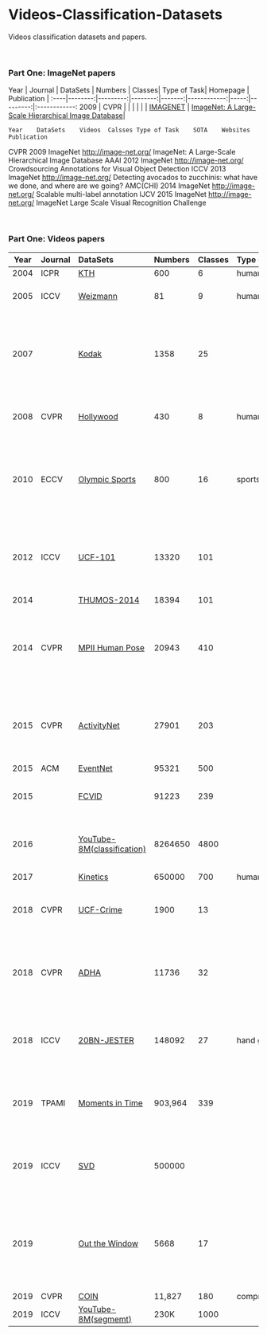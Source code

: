# Videos-Classification-Datasets
Videos classification datasets and papers.




&nbsp; 
&nbsp;  
###  Part One: ImageNet papers
Year | Journal | DataSets | Numbers | Classes| Type of Task|  Homepage | Publication |
:----|--------:|---------:|--------:|-------:|------------:|-----:|---------:|:------------:
2009 |  CVPR   |    |   | | |  |  [IMAGENET](http://image-net.org/) | [ ImageNet: A Large-Scale Hierarchical Image Database](http://image-net.org/static_files/papers/imagenet_cvpr09.pdf)|


								
	Year	DataSets	Videos	Calsses	Type of Task	SOTA	Websites	Publication
CVPR	2009	ImageNet					http://image-net.org/	 ImageNet: A Large-Scale Hierarchical Image Database
 AAAI 	2012	ImageNet					http://image-net.org/	Crowdsourcing Annotations for Visual Object Detection
ICCV	2013	ImageNet					http://image-net.org/	Detecting avocados to zucchinis: what have we done, and where are we going?
AMC(CHI)	2014	ImageNet					http://image-net.org/	Scalable multi-label annotation
IJCV	2015	ImageNet					http://image-net.org/	ImageNet Large Scale Visual Recognition Challenge



&nbsp; 
&nbsp;  
###  Part One: Videos papers
|Year | Journal |                    DataSets                     | Numbers | Classes| Type of Task|             Publication      |
|:---:|:--------|:------------------------------------------------|:--------|:-------|:------------|:-----------------------------|
2004 |	ICPR   | [KTH](https://www.csc.kth.se/cvap/actions/)	  |600	    |6       |human action | --- |
2005 |	ICCV   |[Weizmann](http://www.wisdom.weizmann.ac.il/~vision/SpaceTimeActions.html)  |81	    |9       |human action | [Actions as Space-Time Shapes](http://www.wisdom.weizmann.ac.il/~vision/VideoAnalysis/Demos/SpaceTimeActions/SpaceTimeActions_pami07.pdf) |
2007 |	       | [Kodak](https://www.ee.columbia.edu/ln/dvmm/consumervideo/)	  |1358     |	25   |	           |		[Kodak consumer video benchmark data set: concept definition and annotation ]() |
2008 |	CVPR   |[Hollywood](https://www.di.ens.fr/~laptev/download.html)  |	430 |	8    |human action |  [Learning realistic human actions from movies](http://www.irisa.fr/vista/Papers/2008_cvpr_laptev.pdf) |[Actions in Context](http://www.irisa.fr/vista/Papers/2009_cvpr_marszalek.pdf) |
2010 |	ECCV   | [Olympic Sports](http://vision.stanford.edu/Datasets/OlympicSports/)|	800 |	16   |sports	   | 	[Modeling Temporal Structure of Decomposable Motion Segments for Activity Classification](http://vision.stanford.edu/documents/NieblesChenFei-Fei_ECCV2010.pdf) |  [HMDB: A Large Video Database for Human Motion Recognition](http://cbcl.mit.edu/publications/ps/Kuehne_etal_iccv11.pdf) | [Consumer Video Understanding: A Benchmark Database and An Evaluation of Human and Machine Performance](https://www.ee.columbia.edu/ln/dvmm/publications/11/icmr11-consumervideo.pdf) |
2012 |	ICCV   | [UCF-101](https://www.crcv.ucf.edu/research/data-sets/ucf101/)	  |13320    |	101  |		 | [UCF101: A Dataset of 101 Human Actions Classes From Videos in The Wild](https://www.ee.columbia.edu/ln/dvmm/publications/11/icmr11-consumervideo.pdf) |
2014 |        |[THUMOS-2014](http://crcv.ucf.edu/THUMOS14/home.html) |18394    |	101  |			|    | [Large-scale Video Classification with Convolutional Neural Networks](https://ieeexplore.ieee.org/document/6909619) |
2014 |	CVPR  |[MPII Human Pose](http://human-pose.mpi-inf.mpg.de/) |20943|	410  |			| [2D Human Pose Estimation: New Benchmark and State of the Art Analysis](https://ieeexplore.ieee.org/document/6909866) |
2015 |	CVPR  |[ActivityNet](http://activity-net.org/)| 27901   |	203  |		  | [ActivityNet: A Large-Scale Video Benchmark for Human Activity Understanding](https://ieeexplore.ieee.org/document/7298698) |
| 2015 | ACM  | [EventNet](http://eventnet.ee.columbia.edu/)  | 95321   | 500    |        |              | EventNet: A Large Scale Structured Concept Library for Complex Event Detection in Video |
| 2015 |      | [FCVID]( http://bigvid.fudan.edu.cn/FCVID/  )     | 91223   | 239    |                    | FCVID : Fudan-Columbia Video Dataset                                                    |
| 2016 |      | [YouTube-8M(classification)](https://research.google.com/youtube8m/index.html ) | 8264650 | 4800 |              | YouTube-8M: A Large-Scale Video Classification Benchmark                                |
| 2017 |       | [Kinetics](https://deepmind.com/research/open-source/kinetics)  | 650000  | 700  |  human action |             | A Short Note on the Kinetics-700-2020 Human Action Dataset                                |
| 2018 | CVPR  | [UCF-Crime](https://www.crcv.ucf.edu/projects/real-world/ )   | 1900    | 13   |             | Real-world Anomaly Detection in Surveillance Videos                                     |
| 2018 | CVPR  | [ADHA ](https://www.mvig.org/research/adha/adha.html )      | 11736   | 32   |                | "Human Action Adverb Recognition: ADHA Dataset and A Three-Stream Hybrid Model          |
| 2018 | ICCV  | [20BN-JESTER](https://20bn.com/datasets/jester   )    | 148092  | 27   | hand gestures  | "The Jester Dataset: A Large-Scale Video Dataset of Human Gestures                      |
| 2019 | TPAMI | [Moments in Time](http://moments.csail.mit.edu/  )    | 903,964 | 339  |              | Moments in Time Dataset: one million videos for event understanding                     |
| 2019 | ICCV  | [SVD]( https://svdbase.github.io/)   | 500000  |      |                        | SVD: A Large-Scale Short Video Dataset for Near-Duplicate Video Retrieval               |
| 2019 |       | [Out the Window](https://stresearch.github.io/otw/)    | 5668    | 17   |              | Out the Window: A Crowd-Sourced Dataset for Activity Classification in Security Video   |
| 2019 | CVPR  | [COIN](https://coin-dataset.github.io/ )     | 11,827  | 180  | comprehensive |               | COIN: A Large-scale Dataset for Comprehensive Instructional Video Analysis              |
| 2019 | ICCV  | [YouTube-8M(segmemt)]( https://research.google.com/youtube8m/index.html )       | 230K    | 1000 |      |  |                                                                                         |









